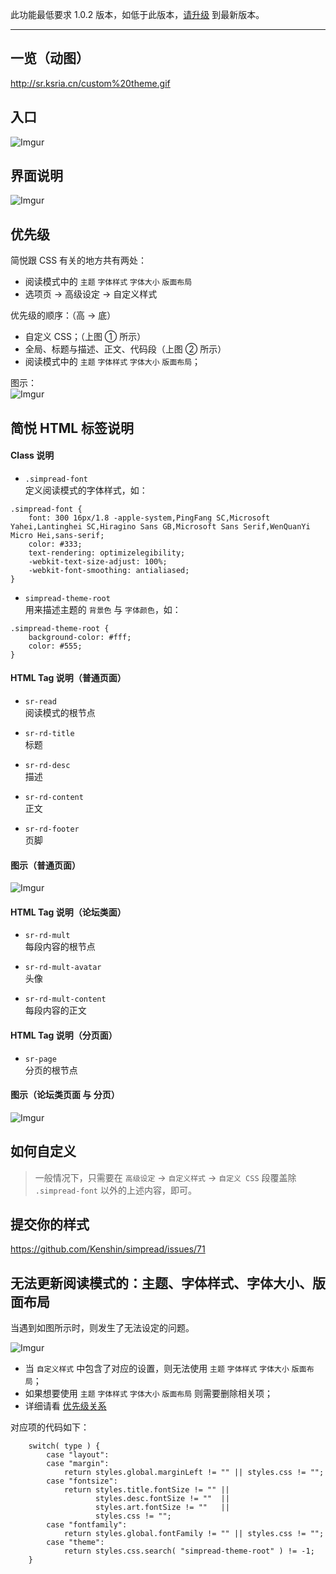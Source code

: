 此功能最低要求 1.0.2 版本，如低于此版本，[请升级](http://ksria.com/simpread/) 到最新版本。
***

一览（动图）
---

<http://sr.ksria.cn/custom%20theme.gif>

入口
---

![Imgur](https://i.imgur.com/RBjwlBB.png)

界面说明
---
![Imgur](http://i.imgur.com/rzhI4BB.png)

优先级
---

简悦跟 CSS 有关的地方共有两处：
- 阅读模式中的 `主题` `字体样式` `字体大小` `版面布局`
- 选项页 → 高级设定 → 自定义样式

优先级的顺序：（高 → 底）
- 自定义 CSS；（上图 ① 所示）
- 全局、标题与描述、正文、代码段（上图 ② 所示）
- 阅读模式中的 `主题` `字体样式` `字体大小` `版面布局`；

图示：  
![Imgur](http://i.imgur.com/zVhC3PV.png)

简悦 HTML 标签说明
---

#### Class 说明
- `.simpread-font`  
   定义阅读模式的字体样式，如：

```
.simpread-font {
    font: 300 16px/1.8 -apple-system,PingFang SC,Microsoft Yahei,Lantinghei SC,Hiragino Sans GB,Microsoft Sans Serif,WenQuanYi Micro Hei,sans-serif;
    color: #333;
    text-rendering: optimizelegibility;
    -webkit-text-size-adjust: 100%;
    -webkit-font-smoothing: antialiased;
}
```

- `simpread-theme-root`  
  用来描述主题的 `背景色` 与 `字体颜色`，如：

```
.simpread-theme-root {
    background-color: #fff;
    color: #555;
}
```

#### HTML Tag 说明（普通页面）

- `sr-read`  
  阅读模式的根节点

- `sr-rd-title`  
  标题

- `sr-rd-desc`  
  描述

- `sr-rd-content`  
  正文

- `sr-rd-footer`  
  页脚

#### 图示（普通页面）
![Imgur](https://i.imgur.com/zQm9K1B.png)

#### HTML Tag 说明（论坛类面）

- `sr-rd-mult`  
  每段内容的根节点

- `sr-rd-mult-avatar`  
  头像

- `sr-rd-mult-content`  
  每段内容的正文

#### HTML Tag 说明（分页面）

- `sr-page`  
  分页的根节点

#### 图示（论坛类页面 与 分页）
![Imgur](https://i.imgur.com/PN2xto8.png)

如何自定义
---

> 一般情况下，只需要在 `高级设定` → `自定义样式` → `自定义 CSS` 段覆盖除 `.simpread-font` 以外的上述内容，即可。


提交你的样式
---

https://github.com/Kenshin/simpread/issues/71

无法更新阅读模式的：主题、字体样式、字体大小、版面布局
---
当遇到如图所示时，则发生了无法设定的问题。

![Imgur](http://i.imgur.com/1rbpZqy.png)

- 当 `自定义样式` 中包含了对应的设置，则无法使用 `主题` `字体样式` `字体大小` `版面布局`；
- 如果想要使用 `主题` `字体样式` `字体大小` `版面布局` 则需要删除相关项；
- 详细请看 [优先级关系](%E8%87%AA%E5%AE%9A%E4%B9%89%E6%A0%B7%E5%BC%8F#%E4%BC%98%E5%85%88%E7%BA%A7) 

对应项的代码如下：

```
    switch( type ) {
        case "layout":
        case "margin":
            return styles.global.marginLeft != "" || styles.css != "";
        case "fontsize":
            return styles.title.fontSize != "" ||
                   styles.desc.fontSize != ""  ||
                   styles.art.fontSize != ""   ||
                   styles.css != "";
        case "fontfamily":
            return styles.global.fontFamily != "" || styles.css != "";
        case "theme":
            return styles.css.search( "simpread-theme-root" ) != -1;
    }
```